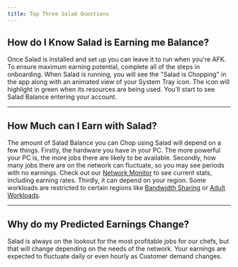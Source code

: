 ```yaml
---
title: Top Three Salad Questions
---
```


## How do I Know Salad is Earning me Balance?

Once Salad is installed and set up you can leave it to run when you're AFK. To ensure maximum earning potential,
complete all of the steps in onboarding. When Salad is running, you will see the "Salad is Chopping" in the app along
with an animated view of your System Tray icon. The icon will highlight in green when its resources are being
used. You'll start to see Salad Balance entering your account.

---

## How Much can I Earn with Salad?

The amount of Salad Balance you can Chop using Salad will depend on a few things. Firstly, the hardware you have in your
PC. The more powerful your PC is, the more jobs there are likely to be available. Secondly, how many jobs there are on
the network can fluctuate, so you may see periods with no earnings. Check out our
[Network Monitor](/docs/faq/community/613-network-monitor) to see current stats, including earning rates. Thirdly, it
can depend on your region. Some workloads are restricted to certain regions like
[Bandwidth Sharing](/docs/faq/jobs/253-what-is-bandwidth-sharing) or
[Adult Workloads](/docs/guides/getting-jobs/326-workload-preferences).

---

## Why do my Predicted Earnings Change?

Salad is always on the lookout for the most profitable jobs for our chefs, but that will change depending on the needs
of the network. Your earnings are expected to fluctuate daily or even hourly as Customer demand changes.
